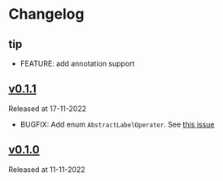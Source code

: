 # Changelog

## tip

* FEATURE: add annotation support

## [v0.1.1](https://github.com/VictoriaMetrics/grafana-datasource/releases/tag/v0.1.1)

Released at 17-11-2022

* BUGFIX: Add enum `AbstractLabelOperator`. See [this issue](https://github.com/VictoriaMetrics/grafana-datasource/issues/14)

## [v0.1.0](https://github.com/VictoriaMetrics/grafana-datasource/releases/tag/v0.1.0)

Released at 11-11-2022
